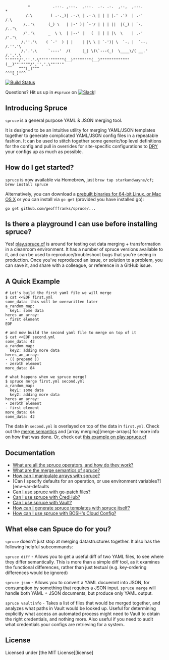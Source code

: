 ```
          *          .---. ,---.  ,---.  .-. .-.  ,--,  ,---.         *
         /.\        ( .-._)| .-.\ | .-.\ | | | |.' .')  | .-'        /.\
        /..'\      (_) \   | |-' )| `-'/ | | | ||  |(_) | `-.       /..'\
        /'.'\      _  \ \  | |--' |   (  | | | |\  \    | .-'       /'.'\
       /.''.'\    ( `-'  ) | |    | |\ \ | `-')| \  `-. |  `--.    /.''.'\
       /.'.'.\     `----'  /(     |_| \)\`---(_)  \____\/( __.'    /.'.'.\
"'""""/'.''.'.\""'"'""""""(__)""""""""(__)"""""""""""""(__)""'""""/'.''.'.\""'"'"
      ^^^[_]^^^                                                   ^^^[_]^^^
```

[![Build Status][build-status-icon]][build-status-link]

Questions? Hit us up in `#spruce` on [![Slack][slack-badge]][slack-channel]!

## Introducing Spruce

`spruce` is a general purpose YAML & JSON merging tool.

It is designed to be an intuitive utility for merging YAML/JSON templates together
to generate complicated YAML/JSON config files in a repeatable fashion. It can be used
to stitch together some generic/top level definitions for the config and pull in overrides
for site-specific configurations to [DRY][dry-definition] your configs up as much as possible.

## How do I get started?

`spruce` is now available via Homebrew, just `brew tap starkandwayne/cf; brew install spruce`

Alternatively,  you can download a [prebuilt binaries for 64-bit Linux, or Mac OS X][releases]
or you can install via `go get` (provided you have installed go):

```
go get github.com/geofffranks/spruce/...
```

## Is there a playground I can use before installing spruce?

Yes! [play.spruce.cf][play.spruce] is around for testing out data merging +
transformation in a cleanroom environment. It has a number of spruce
versions available to it, and can be used to reproduce/troubleshoot bugs that
you're seeing in production. Once you've reproduced an issue, or solution to a
problem, you can save it, and share with a colleague, or reference in a GitHub
issue.

## A Quick Example

```
# Let's build the first yaml file we will merge
$ cat <<EOF first.yml
some_data: this will be overwritten later
a_random_map:
  key1: some data
heres_an_array:
- first element
EOF

# and now build the second yaml file to merge on top of it
$ cat <<EOF second.yml
some_data: 42
a_random_map:
  key2: adding more data
heres_an_array:
- (( prepend ))
- zeroth element
more_data: 84

# what happens when we spruce merge?
$ spruce merge first.yml second.yml
a_random_map:
  key1: some data
  key2: adding more data
heres_an_array:
- zeroth element
- first element
more_data: 84
some_data: 42
```

The data in `second.yml` is overlayed on top of the data in `first.yml`. Check out the
[merge semantics][merge-semantics] and [array merging][merge-arrays] for more info on how that was done. Or, 
check out [this example on play.spruce.cf][play.spruce-example]

## Documentation

- [What are all the spruce operators, and how do they work?][operator-docs]
- [What are the merge semantics of spruce?][merge-semantics]
- [How can I manipulate arrays with spruce?][array-merge]
- [Can I specify defaults for an operation, or use environment variables?][env-var-defaults
- [Can I use spruce with go-patch files?][go-patch-support]
- [Can I use spruce with CredHub?][credhub-support]
- [Can I use spruce with Vault?][vault-support]
- [How can I generate spruce templates with spruce itself?][defer]
- [How can I use spruce with BOSH's Cloud Config?][cloud-config-support]


## What else can Spuce do for you?

`spruce` doesn't just stop at merging datastructures together. It also has the following
helpful subcommands:

`spruce diff` - Allows you to get a useful diff of two YAML files, to see where they differ
semantically. This is more than a simple diff tool, as it examines the functional differences,
rather than just textual (e.g. key-ordering differences would be ignored)

`spruce json` - Allows you to convert a YAML docuemnt into JSON, for consumption by something
that requires a JSON input. `spruce merge` will handle both YAML + JSON documents, but produce
only YAML output.

`spruce vaultinfo` - Takes a list of files that would be merged together, and analyzes what paths
in Vault would be looked up. Useful for determining explicitly what access an automated process
might need to Vault to obtain the right credentials, and nothing more. Also useful if you need
to audit what credentials your configs are retrieving for a system..

## License

Licensed under [the MIT License][license]

[build-status-icon]:    https://img.shields.io/travis/geofffranks/spruce.svg
[build-status-link]:    https://travis-ci.org/geofffranks/spruce
[slack-channel]:        https://cloudfoundry.slack.com/messages/spruce/
[slack-badge]:          http://slack.cloudfoundry.org/badge.svg
[dry-definition]:       https://en.wikipedia.org/wiki/Don%27t_repeat_yourself
[releases]:             https://github.com/geofffranks/spruce/releases/
[play.spruce]:          http://play.spruce.cf
[play.spruce-example]:  http://play.spruce.cf/#0a9d88de624c1f499a4b12eb8573089a
[operator-docs]:        https://github.com/geofffranks/spruce/raw/master/doc/operators.md
[merge-semantics]:      https://github.com/geofffranks/spruce/raw/master/doc/merging.md
[array-merge]:          https://github.com/geofffranks/spruce/raw/master/doc/array-merging.md
[env-var-default]:      https://github.com/geofffranks/spruce/raw/master/doc/environment-variables-and-defaults.md
[go-patch-support]:     https://github.com/geofffranks/spruce/raw/master/doc/merging-go-patch-files.md
[credhub-support]:      https://github.com/geofffranks/spruce/raw/master/doc/integrating-with-credhub.md
[vault-support]:        https://github.com/geofffranks/spruce/raw/master/doc/pulling-creds-from-vault.md
[defer]:                https://github.com/geofffranks/spruce/raw/master/doc/generating-spruce-with-spruce.md
[cloud-config-support]: https://github.com/geofffranks/spruce/raw/master/doc/integrating-with-cloud-config.md
[licencse]:             https://github.com/geofffranks/spruce/raw/master/LICENSE
